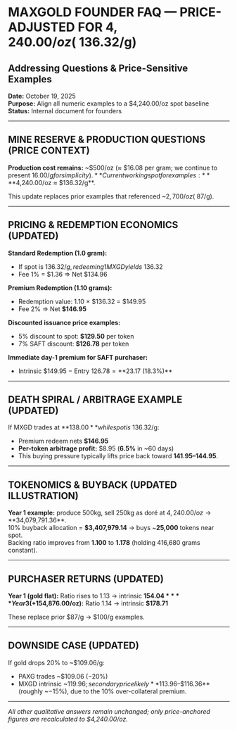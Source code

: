 # MAXGOLD FOUNDER FAQ — PRICE-ADJUSTED FOR $4,240.00/oz (~$136.32/g)
## Addressing Questions & Price-Sensitive Examples

**Date:** October 19, 2025  
**Purpose:** Align all numeric examples to a $4,240.00/oz spot baseline  
**Status:** Internal document for founders

---

## MINE RESERVE & PRODUCTION QUESTIONS (PRICE CONTEXT)

**Production cost remains:** ~$500/oz (≈ $16.08 per gram; we continue to present $16.00/g for simplicity).  
**Current working spot for examples:** **$4,240.00/oz ≈ $136.32/g**.

This update replaces prior examples that referenced ~$2,700/oz (~$87/g).

---

## PRICING & REDEMPTION ECONOMICS (UPDATED)

**Standard Redemption (1.0 gram):**
- If spot is $136.32/g, redeeming 1 MXGD yields ~$136.32
- Fee 1% = $1.36 ⇒ Net $134.96

**Premium Redemption (1.10 grams):**
- Redemption value: 1.10 × $136.32 = $149.95
- Fee 2% ⇒ Net **$146.95**

**Discounted issuance price examples:**  
- 5% discount to spot: **$129.50** per token  
- 7% SAFT discount: **$126.78** per token

**Immediate day-1 premium for SAFT purchaser:**  
- Intrinsic $149.95 − Entry $126.78 = **$23.17 (18.3%)**

---

## DEATH SPIRAL / ARBITRAGE EXAMPLE (UPDATED)

If MXGD trades at **$138.00** while spot is ~$136.32/g:
- Premium redeem nets **$146.95**
- **Per-token arbitrage profit:** $8.95 (**6.5%** in ~60 days)
- This buying pressure typically lifts price back toward **$141.95–$144.95**.

---

## TOKENOMICS & BUYBACK (UPDATED ILLUSTRATION)

**Year 1 example:** produce 500kg, sell 250kg as doré at $4,240.00/oz → **$34,079,791.36**.  
10% buyback allocation = **$3,407,979.14** → buys ~**25,000** tokens near spot.  
Backing ratio improves from **1.100** to **1.178** (holding 416,680 grams constant).

---

## PURCHASER RETURNS (UPDATED)

**Year 1 (gold flat):** Ratio rises to 1.13 → intrinsic **$154.04**  
**Year 3 (+15% gold to ~$4,876.00/oz):** Ratio 1.14 → intrinsic **$178.71**  

These replace prior $87/g → $100/g examples.

---

## DOWNSIDE CASE (UPDATED)

If gold drops 20% to ~$109.06/g:
- PAXG trades ~$109.06 (−20%)
- MXGD intrinsic ~$119.96; secondary price likely **$113.96–$116.36** (roughly ~−15%), due to the 10% over-collateral premium.

---

*All other qualitative answers remain unchanged; only price-anchored figures are recalculated to $4,240.00/oz.*
